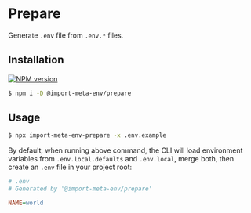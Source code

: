 # Prepare

Generate `.env` file from `.env.*` files.

## Installation

[![NPM version](https://img.shields.io/npm/v/@import-meta-env/prepare.svg?color=blue)](https://www.npmjs.com/package/@import-meta-env/prepare)

```bash
$ npm i -D @import-meta-env/prepare
```

## Usage

```bash
$ npx import-meta-env-prepare -x .env.example
```

By default, when running above command, the CLI will load environment variables from `.env.local.defaults` and `.env.local`, merge both, then create an `.env` file in your project root:

```ini
# .env
# Generated by '@import-meta-env/prepare'

NAME=world
```
